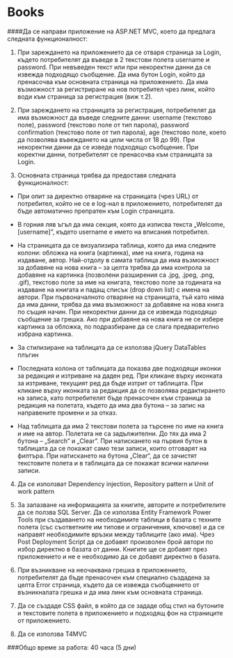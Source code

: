 # Books #

####Да се направи приложение на ASP.NET MVC, което да предлага следната функционалност:

1.	При зареждането на приложението да се отваря страница за Login, където потребителят да въведе в 2 текстови полета username и password. При невъведен текст или при некоректни данни да се извежда подходящо съобщение. Да има бутон Login, който да пренасочва към основната страница на приложението. Да има възможност за регистриране на нов потребител чрез линк, който води към страница за регистрация (виж т.2).

2.	При зареждането на страницата за регистрация, потребителят да има възможност да въведе следните данни: username (текстово поле), password (текстово поле от тип парола), password confirmation (текстово поле от тип парола), age (текстово поле, което да позволява въвеждането на цели числа от 18 до 99). При некоректни данни да се изведе подходящо съобщение. При коректни данни, потребителят се пренасочва към страницата за Login.

3.	Основната страница трябва да предоставя следната функционалност:

+ При опит за директно отваряне на страницата (чрез URL) от потребител, който не се е log-нал в приложението, потребителят да бъде автоматично препратен към Login страницата.

+	В горния ляв ъгъл да има секция, която да изписва текста „Welcome, [username]”, където username е името на вписания потребител.

+ На страницата да се визуализира таблица, която да има следните колони: обложка на книга (картинка), име на книга, година на издаване, автор. Най-отдолу в самата таблица да има възможност за добавяне на нова книга – за целта трябва да има контрола за добавяне на картинка (позволени разширения са .jpg, .jpeg, .png, .gif), текстово поле за име на книгата, текстово поле за годината на издаване на книгата и падащ списък (drop down list) с имена на автори. При първоначалното отваряне на страницата, тъй като няма да има данни, трябва да има възможност за добавяне на нова книга по същия начин. При некоректни данни да се извежда подходящо съобщение за грешка. Ако при добавяне на нова книга не се избере картинка за обложка,  по подразбиране да се слага предварително избрана картинка.

+	За стилизиране на таблицата да се използва jQuery DataTables плъгин

+	Последната колона от таблицата да показва две подходящи иконки за редакция и изтриване на даден ред. При кликане върху иконката за изтриване, текущият ред да бъде изтрит от таблицата. При кликане върху иконката за редакция да се позволява редактирането на записа, като потребителят бъде пренасочен към страница за редакция на полетата, където да има два бутона – за запис на направените промени и за отказ.

+ Над таблицата да има 2 текстови полета за търсене по име на книга и име на автор. Полетата не са задължителни. До тях да има 2 бутона – „Search” и „Clear”. При натискането на първия бутон в таблицата да се покажат само тези записи, които отговарят на филтъра. При натискането на бутона „Clear“, да се зачистят текстовите полета и в таблицата да се покажат всички налични записи.

4.	Да се използват Dependency injection, Repository pattern и Unit of work pattern

5.	За запазване на информацията за книгите, авторите и потребителите да се ползва SQL Server. Да се използва Entity Framework Power Tools при създаването на необходимите таблици в базата с техните полета (със съответните им типове и ограничения, ключове) и да се направят необходимите връзки между таблиците (ако има). Чрез Post Deployment Script да се добавят произволен брой автори по избор директно в базата от данни. Книгите ще се добавят през приложението и не е необходимо да се добавят директно в базата.

6.	При възникване на неочаквана грешка в приложението, потребителят да бъде пренасочен към специално създадена за целта Error страница, където да се извежда съобщението от възникналата грешка и да има линк към основната страница.

7.	Да се създаде CSS файл, в който да се зададе общ стил на бутоните и текстовите полета в приложението и подходящ фон на страниците от приложението.

8.	Да се използва T4MVC

###Общо време за работа: 40 часа (5 дни)


